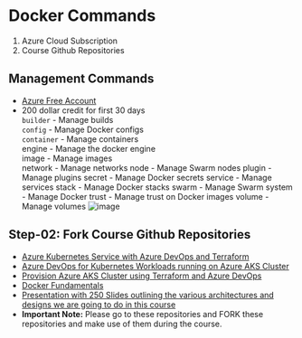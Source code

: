# Docker Commands
1. Azure Cloud Subscription
2. Course Github Repositories

## Management Commands
- [Azure Free Account](https://azure.microsoft.com/en-in/free/)
- 200 dollar credit for first 30 days
<br> ```builder```     - Manage builds
<br> ```config```       - Manage Docker configs
<br> ```container``` - Manage containers
<br> engine      - Manage the docker engine
<br> image       - Manage images
<br> network   - Manage networks
node         - Manage Swarm nodes
plugin       - Manage plugins
secret       - Manage Docker secrets
service     - Manage services
stack        - Manage Docker stacks
swarm     - Manage Swarm
system    - Manage Docker
trust        - Manage trust on Docker images
volume   - Manage volumes
![image](https://user-images.githubusercontent.com/5218451/206916055-583a35b1-0e95-4e28-9a72-68bf7bb7154b.png)


## Step-02: Fork Course Github Repositories
- [Azure Kubernetes Service with Azure DevOps and Terraform](https://github.com/stacksimplify/azure-aks-kubernetes-masterclass)
- [Azure DevOps for Kubernetes Workloads running on Azure AKS Cluster](https://github.com/stacksimplify/azure-devops-github-acr-aks-app1)
- [Provision Azure AKS Cluster using Terraform and Azure DevOps](https://github.com/stacksimplify/azure-devops-aks-kubernetes-terraform-pipeline)
- [Docker Fundamentals](https://github.com/stacksimplify/docker-fundamentals)
- [Presentation with 250 Slides outlining the various architectures and designs we are going to do in this course](https://github.com/stacksimplify/azure-aks-kubernetes-masterclass/tree/master/ppt-presentation)
- **Important Note:** Please go to these repositories and FORK these repositories and make use of them during the course.
